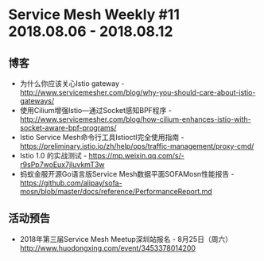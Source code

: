 # Service Mesh Weekly #11 2018.08.06 - 2018.08.12

## 博客

- 为什么你应该关心Istio gateway - http://www.servicemesher.com/blog/why-you-should-care-about-istio-gateways/
-  使用Cilium增强Istio—通过Socket感知BPF程序 - http://www.servicemesher.com/blog/how-cilium-enhances-istio-with-socket-aware-bpf-programs/
- Istio Service Mesh命令行工具Istioctl完全使用指南 - https://preliminary.istio.io/zh/help/ops/traffic-management/proxy-cmd/
- Istio 1.0 的实战测试 - https://mp.weixin.qq.com/s/-r9sPp7woEux7jluvkmT3w
- 蚂蚁金服开源Go语言版Service Mesh数据平面SOFAMosn性能报告 - https://github.com/alipay/sofa-mosn/blob/master/docs/reference/PerformanceReport.md

## 活动预告

- 2018年第三届Service Mesh Meetup深圳站报名 - 8月25日（周六）http://www.huodongxing.com/event/3453378014200
